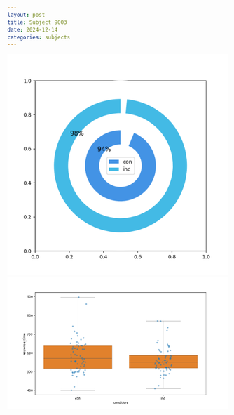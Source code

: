 ```yaml
---
layout: post
title: Subject 9003
date: 2024-12-14
categories: subjects
---
```


![](data/9003/run-5/9003_accuracy_by_condition.png)
![](data/9003/run-5/9003_rt.png)
